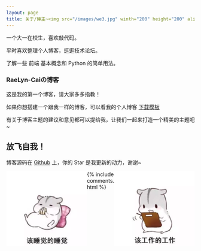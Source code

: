 ```yaml
---
layout: page
title: 关于/博主~<img src="/images/we3.jpg" winth="200" height="200" align="center"/> 
---
```



一个大一在校生，喜欢敲代码。
<p>
平时喜欢整理个人博客，逛逛技术论坛。
<p>
了解一些 前端 基本概念和 Python 的简单用法。

<p>

<h3 class="color:red"> RaeLyn-Caiの博客 </h3>  

<p>

这是我的第一个博客，请大家多多指教！

<p>

如果你想搭建一个跟我一样的博客，可以看我的个人博客 
<a href="http://RaeLyn-Cai.github.io">下载模板</a>


<p>

有关于博客主题的建议和意见都可以提给我，让我们一起来打造一个精美的主题吧~ <h2>放飞自我！</h2>

<p> 

博客源码在 <a target="_blank" href='https://github.com/leopardpan/leopardpan.github.io/'>Github</a> 上，你的 Star 是我更新的动力，谢谢~

<p> 
<img src="/images/we1.png" winth="200" height="200" align="left"/>
<img src="/images/we.png" winth="200" height="200" align="right"/>
<p> 

<p> 


{% include comments.html %}


